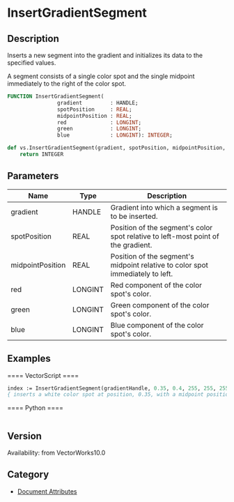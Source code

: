 # InsertGradientSegment

## Description
Inserts a new segment into the gradient and initializes its data to the specified values.

A segment consists of a single color spot and the single midpoint immediately to the right of the color spot.

```pascal
FUNCTION InsertGradientSegment(
				gradient         : HANDLE;
				spotPosition     : REAL;
				midpointPosition : REAL;
				red              : LONGINT;
				green            : LONGINT;
				blue             : LONGINT): INTEGER;
```

```python
def vs.InsertGradientSegment(gradient, spotPosition, midpointPosition, red, green, blue):
    return INTEGER
```

## Parameters
|Name|Type|Description|
|---|---|---|
|gradient|HANDLE|Gradient into which a segment is to be inserted.|
|spotPosition|REAL|Position of the segment's color spot relative to left-most point of the gradient.|(position &gt;= 0.0 and position &lt;= 1.0)|
|midpointPosition|REAL|Position of the segment's midpoint relative to color spot immediately to left.|(position &gt;= 0.0 and position &lt;= 1.0)|
|red|LONGINT|Red component of the color spot's color.|(red &gt;= 0 and red &lt;= 255)|
|green|LONGINT|Green component of the color spot's color.|(green &gt;= 0 and green &lt;= 255)|
|blue|LONGINT|Blue component of the color spot's color.|(blue &gt;= 0 and blue &lt;= 255)|

## Examples
==== VectorScript ====
```pascal
index := InsertGradientSegment(gradientHandle, 0.35, 0.4, 255, 255, 255);
{ inserts a white color spot at position, 0.35, with a midpoint position of 0.4 }
```
==== Python ====
```python

```

## Version
Availability: from VectorWorks10.0

## Category
* [Document Attributes](../Categories/Document%20Attributes.md)
